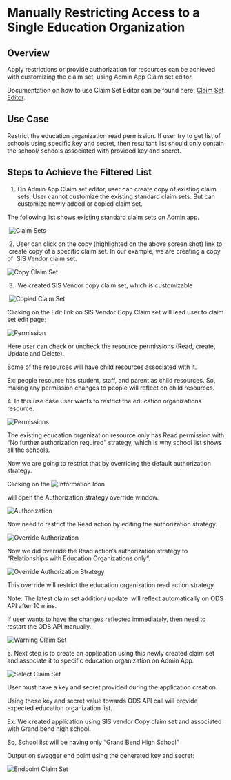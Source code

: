 # Manually Restricting Access to a Single Education Organization

## Overview

Apply restrictions or provide authorization for resources can be achieved with
customizing the claim set, using Admin App Claim set editor.

Documentation on how to use Claim Set Editor can be found here:
[Claim Set Editor](./claim-set-editor-tab-preview-in-v17.md).

## Use Case

Restrict the education organization read permission. If user try to get list of
schools using specific key and secret, then resultant list should only contain
the school/ schools associated with provided key and secret.

## Steps to Achieve the Filtered List

1. On Admin App Claim set editor, user can create copy of existing claim sets.
User cannot customize the existing standard claim sets. But can customize newly
added or copied claim set.

The following list shows existing standard claim sets on Admin app.

 ![Claim Sets](https://edfidocs.blob.core.windows.net/$web/img/reference/admin-app/technical-articles/image2021-3-17_18-8-17.png)

 2. User can click on the copy (highlighted on the above screen shot) link to
 create copy of a specific claim set. In our example, we are creating a copy of
 SIS Vendor claim set.

![Copy Claim Set](https://edfidocs.blob.core.windows.net/$web/img/reference/admin-app/technical-articles/image2021-3-17_18-9-44.png)

 3.  We created SIS Vendor copy claim set, which is customizable

 ![Copied Claim Set](https://edfidocs.blob.core.windows.net/$web/img/reference/admin-app/technical-articles/image2021-3-17_18-10-35.png)

Clicking on the Edit link on SIS Vendor Copy Claim set will lead user to claim
set edit page:

![Permission](https://edfidocs.blob.core.windows.net/$web/img/reference/admin-app/technical-articles/image2021-3-17_18-11-0.png)

Here user can check or uncheck the resource permissions (Read, create, Update
and Delete).

Some of the resources will have child resources associated with it.

Ex: people resource has student, staff, and parent as child resources. So,
making any permission changes to people will reflect on child resources.

4. In this use case user wants to restrict the education organizations resource.

![Permissions](https://edfidocs.blob.core.windows.net/$web/img/reference/admin-app/technical-articles/image2021-3-17_18-11-45.png)

The existing education organization resource only has Read permission with “No
further authorization required” strategy, which is why school list shows all the
schools.

Now we are going to restrict that by overriding the default authorization
strategy.

Clicking on
the ![Information Icon](https://edfidocs.blob.core.windows.net/$web/img/reference/admin-app/technical-articles/image2021-3-17_18-12-25.png)

 will open the Authorization strategy override window.

![Authorization](https://edfidocs.blob.core.windows.net/$web/img/reference/admin-app/technical-articles/image2021-3-17_18-12-36.png)

Now need to restrict the Read action by editing the authorization strategy.

![Override Authorization](https://edfidocs.blob.core.windows.net/$web/img/reference/admin-app/technical-articles/image2021-3-17_18-12-57.png)

Now we did override the Read action’s authorization strategy to “Relationships
with Education Organizations only”.

![Override Authorization Strategy](https://edfidocs.blob.core.windows.net/$web/img/reference/admin-app/technical-articles/image2021-3-17_18-13-36.png)

This override will restrict the education organization read action strategy.

Note: The latest claim set addition/ update  will reflect automatically on ODS
API after 10 mins.

If user wants to have the changes reflected immediately, then need to restart
the ODS API manually.

![Warning Claim Set](https://edfidocs.blob.core.windows.net/$web/img/reference/admin-app/technical-articles/image2021-3-17_18-13-58.png)

5. Next step is to create an application using this newly created claim set and
associate it to specific education organization on Admin App.

![Select Claim Set](https://edfidocs.blob.core.windows.net/$web/img/reference/admin-app/technical-articles/image2021-3-17_18-14-27.png)

User must have a key and secret provided during the application creation.

Using these key and secret value towards ODS API call will provide expected
education organization list.

Ex: We created application using SIS vendor Copy claim set and associated with
Grand bend high school.

So, School list will be having only “Grand Bend High School”

Output on swagger end point using the generated key and secret:

![Endpoint Claim Set](https://edfidocs.blob.core.windows.net/$web/img/reference/admin-app/technical-articles/image2021-3-17_18-14-49.png)
